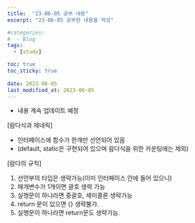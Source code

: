 ```yaml
---
title:  "23-06-05 공부 내용"
excerpt: "23-06-05 공부한 내용을 작성"

#categories:
#  - Blog
tags:
  - [study]

toc: true
toc_sticky: true
 
date: 2023-06-05
last_modified_at: 2023-06-05
---
```


* 내용 계속 업데이트 예정

[람다식과 제네릭]
- 인터페이스에 함수가 한개만 선언되어 있음
- (default, static은 구현되어 있으며 람다식을 위한 카운팅에는 제외)

[람다의 규칙]
1. 선언부의 타입은 생략가능(이미 인터페이스 안에 들어 있으니)
2. 매개변수가 1개이면 괄호 생략 가능
3. 실행문이 하나라면 중괄호, 세미콜론 생략가능
4. return 문이 있으면 {} 생략불가.
5. 실행문이 하나라면 return문도 생략가능.
